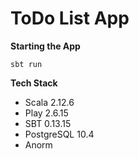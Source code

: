 ToDo List App
===================

**Starting the App**
```
sbt run
```

**Tech Stack**

- Scala 2.12.6
- Play 2.6.15
- SBT 0.13.15
- PostgreSQL 10.4
- Anorm





